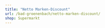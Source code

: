 ```yaml
---
title: "Netto Marken-Discount"
url: /bad-groenenbach/netto-marken-discount/
shop: Supermarkt
---
```

